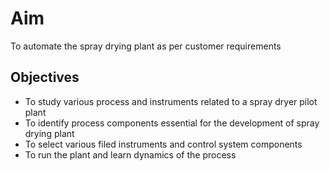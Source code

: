 # Aim 
To automate the spray drying plant as per customer requirements

## Objectives  
 -	To study various process and instruments related to a spray dryer pilot plant
 -	To identify process components essential for the development of spray drying plant
 -	To select various filed instruments and  control system components
 -	To run the plant and learn dynamics of the process

